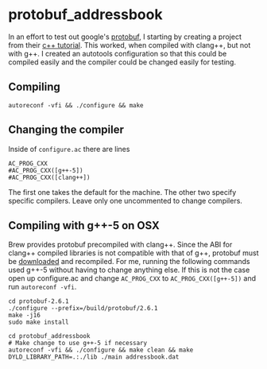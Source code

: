 # protobuf_addressbook

In an effort to test out google's [protobuf](https://github.com/google/protobuf), I starting by creating a project from their [c++ tutorial](https://developers.google.com/protocol-buffers/docs/cpptutorial).  This worked, when compiled with clang++, but not with g++.  I created an autotools configuration so that this could be compiled easily and the compiler could be changed easily for testing.

## Compiling

```
autoreconf -vfi && ./configure && make
```

## Changing the compiler

Inside of `configure.ac` there are lines
```
AC_PROG_CXX
#AC_PROG_CXX([g++-5])
#AC_PROG_CXX([clang++])
```

The first one takes the default for the machine.  The other two specify specific compilers.  Leave only one uncommented to change compilers.

## Compiling with g++-5 on OSX

Brew provides protobuf precompiled with clang++.  Since the ABI for clang++ compiled libraries is not compatible with that of g++, protobuf must be [downloaded](https://developers.google.com/protocol-buffers/docs/downloads) and recompiled.  For me, running the following commands used g++-5 without having to change anything else.  If this is not the case open up configure.ac and change `AC_PROG_CXX` to `AC_PROG_CXX([g++-5])` and run `autoreconf -vfi`.

```
cd protobuf-2.6.1
./configure --prefix=/build/protobuf/2.6.1
make -j16
sudo make install
```

```
cd protobuf_addressbook
# Make change to use g++-5 if necessary
autoreconf -vfi && ./configure && make clean && make
DYLD_LIBRARY_PATH=.:./lib ./main addressbook.dat
```

